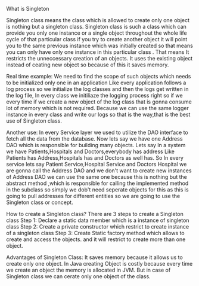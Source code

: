 What is Singleton

Singleton class means the class which is allowed to create only one object is nothing but a singleton class.
Singleton class is such a class which can provide you only one instance or a single object throughout the whole life cycle of that particular class
 if you try to create another object it will point you to the same previous instance which was initially created so that means you can only have only one instance in this particular class .
That means It restricts the unneccessary creation of an objects.
It uses the existing object instead of ceating new object so because of this it saves memory.


Real time example:
We need to find the scope of such objects which needs to be initialized only one in an application
Like every application follows a log process so we initialize the log classes and then the logs get written in the log file,
In every class we initiliaze the logging process right so if we every time if we create a new object of the log class  that is gonna consume lot of memory which is not required.
Because we can use the same logger instance in every class and write our logs so that is the way,that is the best use of Singleton class.

Another use:
In every Service layer we used to utilize the DAO interface to fetch all the data from the database.
Now lets say we have one Address DAO which is responsible for building many objects.
Lets say In a system we have Patients,Hospitals and Doctors,everybody has address
Like Patients has Address,Hospitals has and Doctors as well has.
So In every service lets say Patient Service,Hospital Service and Doctors Hospital we are gonna call the Address DAO
and we don't want to create new instances of Address DAO we can use the same one because this is nothing but the abstract method ,which is responsible for calling the implemented method in the subclass so simply we dob't need seperate objects for this as this is going to pull addresses for different entities so we are going to use the Singleton class or concept.
  

How to create a Singleton class?
There are 3 steps to create a Singleton class
Step 1: Declare a static data member which is a instance of singleton class
Step 2: Create a private constructor which restrict to create instance of a singleton class
Step 3: Create Static factory method which allows to create and access the objects.
and it will restrict to create more than one object.

Advantages of Singleton Class:
It saves memory because it allows us to create only one object.
In Java creating Object is costly because every time we create an object the memory is allocated in JVM.
But in case of Singleton class we can cerate only one object of the class.
